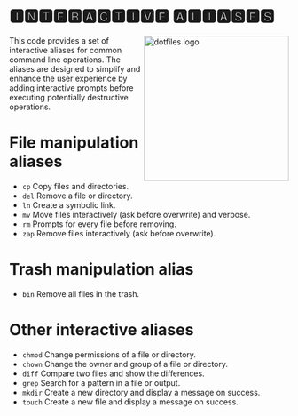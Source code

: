 
# 🅸🅽🆃🅴🆁🅰🅲🆃🅸🆅🅴 🅰🅻🅸🅰🆂🅴🆂

<!-- markdownlint-disable MD033 MD041 -->

<img src="https://kura.pro/dotfiles/v2/images/logos/dotfiles.svg" alt="dotfiles logo" width="261" align="right" />

<!-- markdownlint-enable MD033 MD041 -->

This code provides a set of interactive aliases for common command line operations. The aliases are designed to simplify and enhance the user
experience by adding interactive prompts before executing potentially
destructive operations.

# File manipulation aliases

- `cp` Copy files and directories.
- `del` Remove a file or directory.
- `ln` Create a symbolic link.
- `mv` Move files interactively (ask before overwrite) and verbose.
- `rm` Prompts for every file before removing.
- `zap` Remove files interactively (ask before overwrite).

# Trash manipulation alias

- `bin` Remove all files in the trash.

# Other interactive aliases

- `chmod` Change permissions of a file or directory.
- `chown` Change the owner and group of a file or directory.
- `diff` Compare two files and show the differences.
- `grep` Search for a pattern in a file or output.
- `mkdir` Create a new directory and display a message on success.
- `touch` Create a new file and display a message on success.
